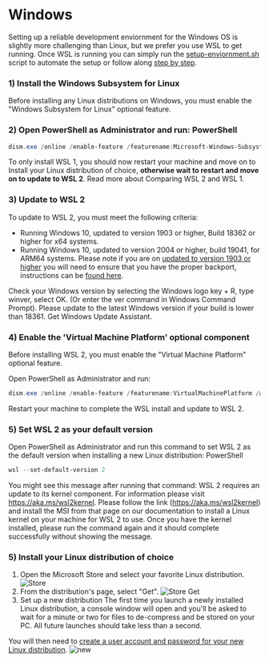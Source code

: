 # Windows
Setting up a reliable development enviornment for the Windows OS is slightly more challenging than Linux, but we prefer you use WSL to get running. Once WSL is running you can simply run the [setup-enviornment.sh](https://github.com/E-Commerce-Umbrella/Documents/blob/main/setup-enviornment.sh) script to automate the setup or follow along [step by step](https://github.com/E-Commerce-Umbrella/Documents/blob/main/Linux.md).

### 1) Install the Windows Subsystem for Linux
Before installing any Linux distributions on Windows, you must enable the "Windows Subsystem for Linux" optional feature.

### 2) Open PowerShell as Administrator and run: PowerShell
```PowerShell
dism.exe /online /enable-feature /featurename:Microsoft-Windows-Subsystem-Linux /all /norestart
```

To only install WSL 1, you should now restart your machine and move on to Install your Linux distribution of choice, **otherwise wait to restart and move on to update to WSL 2**. Read more about Comparing WSL 2 and WSL 1.

### 3) Update to WSL 2
To update to WSL 2, you must meet the following criteria:
* Running Windows 10, updated to version 1903 or higher, Build 18362 or higher for x64 systems.
* Running Windows 10, updated to version 2004 or higher, build 19041, for ARM64 systems.
Please note if you are on [updated to version 1903 or higher](ms-settings:windowsupdate) you will need to ensure that you have the proper backport, instructions can be [found here](https://devblogs.microsoft.com/commandline/wsl-2-support-is-coming-to-windows-10-versions-1903-and-1909/#how-do-i-get-it).

Check your Windows version by selecting the Windows logo key + R, type winver, select OK. (Or enter the ver command in Windows Command Prompt). Please update to the latest Windows version if your build is lower than 18361. Get Windows Update Assistant.

### 4) Enable the 'Virtual Machine Platform' optional component
Before installing WSL 2, you must enable the "Virtual Machine Platform" optional feature.

Open PowerShell as Administrator and run: 
```PowerShell
dism.exe /online /enable-feature /featurename:VirtualMachinePlatform /all /norestart
```
Restart your machine to complete the WSL install and update to WSL 2.

### 5) Set WSL 2 as your default version
Open PowerShell as Administrator and run this command to set WSL 2 as the default version when installing a new Linux distribution: PowerShell

```PowerShell
wsl --set-default-version 2
```
You might see this message after running that command: WSL 2 requires an update to its kernel component. For information please visit https://aka.ms/wsl2kernel. Please follow the link (https://aka.ms/wsl2kernel) and install the MSI from that page on our documentation to install a Linux kernel on your machine for WSL 2 to use. Once you have the kernel installed, please run the command again and it should complete successfully without showing the message.

### 5) Install your Linux distribution of choice
1. Open the Microsoft Store and select your favorite Linux distribution.
![Store](https://docs.microsoft.com/en-us/windows/wsl/media/store.png)
2. From the distribution's page, select "Get".
![Store Get](https://docs.microsoft.com/en-us/windows/wsl/media/ubuntustore.png)
3. Set up a new distribution
The first time you launch a newly installed Linux distribution, a console window will open and you'll be asked to wait for a minute or two for files to de-compress and be stored on your PC. All future launches should take less than a second.

You will then need to [create a user account and password for your new Linux distribution](https://docs.microsoft.com/en-us/windows/wsl/user-support).
![new](https://docs.microsoft.com/en-us/windows/wsl/media/ubuntuinstall.png)

